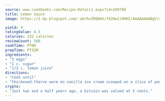 ```yaml
---
source: www.cookbooks.com/Recipe-Details.aspx?id=269786
title: Lemon Sauce
image: https://1.bp.blogspot.com/-aUrhxZRQW4k/YA2HwJJdHHI/AAAAAAAABgY/z2R8OXCxqDoBQtRn-q-fHG8g9_G4G1HBwCLcBGAsYHQ/s320/13.png

yield: 9
ratingValue: 4.5
calories: 232 calories
reviewCount: 108
cookTime: PT0H
prepTime: PT32M
ingredients:
- "3 eggs"
- "1 c. sugar"
- "1/2 c. lemon juice"
directions:
- "Cook until"
- "thickened.tServe warm on vanilla ice cream scooped on a slice of pound cake."
crypto:
- "Just two and a half years ago, a bitcoin was valued at 5 cents."
---
```

